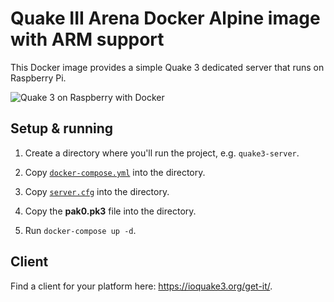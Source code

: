 # Quake III Arena Docker Alpine image with ARM support

This Docker image provides a simple Quake 3 dedicated server that runs on Raspberry Pi.

![Quake 3 on Raspberry with Docker](https://wouterdeschuyter.be/static/media/955edb89-677f-4cb5-bea0-8491f9223175.jpeg)

## Setup & running

1. Create a directory where you'll run the project, e.g. `quake3-server`.

2. Copy [`docker-compose.yml`](/docker-compose.yml) into the directory.

3. Copy [`server.cfg`](/server.cfg) into the directory.

4. Copy the **pak0.pk3** file into the directory.

5. Run `docker-compose up -d`.

## Client

Find a client for your platform here: https://ioquake3.org/get-it/.
